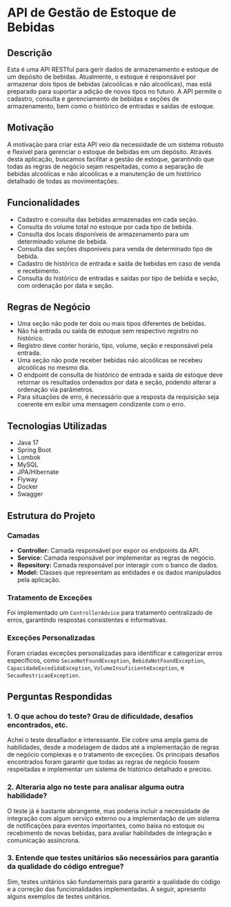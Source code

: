 # API de Gestão de Estoque de Bebidas

## Descrição

Esta é uma API RESTful para gerir dados de armazenamento e estoque de um depósito de bebidas. Atualmente, o estoque é responsável por armazenar dois tipos de bebidas (alcoólicas e não alcoólicas), mas está preparado para suportar a adição de novos tipos no futuro. A API permite o cadastro, consulta e gerenciamento de bebidas e seções de armazenamento, bem como o histórico de entradas e saídas de estoque.

## Motivação

A motivação para criar esta API veio da necessidade de um sistema robusto e flexível para gerenciar o estoque de bebidas em um depósito. Através desta aplicação, buscamos facilitar a gestão de estoque, garantindo que todas as regras de negócio sejam respeitadas, como a separação de bebidas alcoólicas e não alcoólicas e a manutenção de um histórico detalhado de todas as movimentações.

## Funcionalidades

- Cadastro e consulta das bebidas armazenadas em cada seção.
- Consulta do volume total no estoque por cada tipo de bebida.
- Consulta dos locais disponíveis de armazenamento para um determinado volume de bebida.
- Consulta das seções disponíveis para venda de determinado tipo de bebida.
- Cadastro de histórico de entrada e saída de bebidas em caso de venda e recebimento.
- Consulta do histórico de entradas e saídas por tipo de bebida e seção, com ordenação por data e seção.

## Regras de Negócio

- Uma seção não pode ter dois ou mais tipos diferentes de bebidas.
- Não há entrada ou saída de estoque sem respectivo registro no histórico.
- Registro deve conter horário, tipo, volume, seção e responsável pela entrada.
- Uma seção não pode receber bebidas não alcoólicas se recebeu alcoólicas no mesmo dia.
- O endpoint de consulta de histórico de entrada e saída de estoque deve retornar os resultados ordenados por data e seção, podendo alterar a ordenação via parâmetros.
- Para situações de erro, é necessário que a resposta da requisição seja coerente em exibir uma mensagem condizente com o erro.

## Tecnologias Utilizadas

- Java 17
- Spring Boot
- Lombok
- MySQL
- JPA/Hibernate
- Flyway
- Docker
- Swagger

## Estrutura do Projeto

### Camadas

- **Controller:** Camada responsável por expor os endpoints da API.
- **Service:** Camada responsável por implementar as regras de negócio.
- **Repository:** Camada responsável por interagir com o banco de dados.
- **Model:** Classes que representam as entidades e os dados manipulados pela aplicação.

### Tratamento de Exceções

Foi implementado um `ControllerAdvice` para tratamento centralizado de erros, garantindo respostas consistentes e informativas.

### Exceções Personalizadas

Foram criadas exceções personalizadas para identificar e categorizar erros específicos, como `SecaoNotFoundException`, `BebidaNotFoundException`, `CapacidadeExcedidaException`, `VolumeInsuficienteException`, e `SecaoRestricaoException`.

## Perguntas Respondidas

### 1. O que achou do teste? Grau de dificuldade, desafios encontrados, etc.

Achei o teste desafiador e interessante. Ele cobre uma ampla gama de habilidades, desde a modelagem de dados até a implementação de regras de negócio complexas e o tratamento de exceções. Os principais desafios encontrados foram garantir que todas as regras de negócio fossem respeitadas e implementar um sistema de histórico detalhado e preciso.

### 2. Alteraria algo no teste para analisar alguma outra habilidade?

O teste já é bastante abrangente, mas poderia incluir a necessidade de integração com algum serviço externo ou a implementação de um sistema de notificações para eventos importantes, como baixa no estoque ou recebimento de novas bebidas, para avaliar habilidades de integração e comunicação assíncrona.

### 3. Entende que testes unitários são necessários para garantia da qualidade do código entregue?

Sim, testes unitários são fundamentais para garantir a qualidade do código e a correção das funcionalidades implementadas. A seguir, apresento alguns exemplos de testes unitários.
